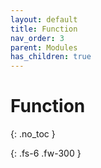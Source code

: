 ```yaml
---
layout: default
title: Function
nav_order: 3
parent: Modules
has_children: true
---
```


# Function 

{: .no_toc }

{: .fs-6 .fw-300 }
